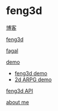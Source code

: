 # feng3d

[博客](blogs.md)

[feng3d](feng3d.md)

[fagal](fagal.md)

[demo]()

  * [feng3d demo](demos/feng3d-demo.md)
  * [2d ARPG demo](demos/2d-arpg-demo.md)

  
[feng3d API](feng3dApi/index.html)

[about me](about.md)

<!--[gimmick:ThemeChooser](主题)-->
